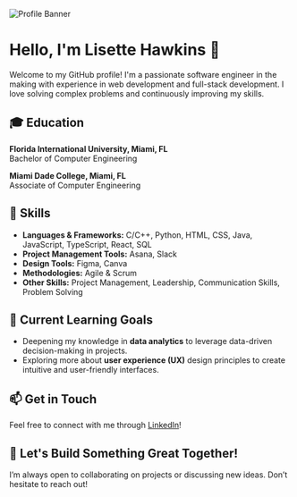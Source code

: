 ![Profile Banner](https://media.licdn.com/dms/image/v2/D4E16AQHp9x8r9w-40w/profile-displaybackgroundimage-shrink_350_1400/profile-displaybackgroundimage-shrink_350_1400/0/1709168494694?e=1735171200&v=beta&t=9qqWdOkFDekoGNxCoBIKkqKZi6SxQxAdKneRXee9LOU) 
# Hello, I'm Lisette Hawkins 👋

Welcome to my GitHub profile! I'm a passionate software engineer in the making with experience in web development and full-stack development. I love solving complex problems and continuously improving my skills.

## 🎓 Education

**Florida International University, Miami, FL**  
Bachelor of Computer Engineering 

**Miami Dade College, Miami, FL**  
Associate of Computer Engineering

## 🚀 Skills

- **Languages & Frameworks:** C/C++, Python, HTML, CSS, Java, JavaScript, TypeScript, React, SQL
- **Project Management Tools:** Asana, Slack
- **Design Tools:** Figma, Canva
- **Methodologies:** Agile & Scrum
- **Other Skills:** Project Management, Leadership, Communication Skills, Problem Solving

## 🌱 Current Learning Goals
- Deepening my knowledge in **data analytics** to leverage data-driven decision-making in projects.
- Exploring more about **user experience (UX)** design principles to create intuitive and user-friendly interfaces.

## 📫 Get in Touch
Feel free to connect with me through [LinkedIn](https://linkedin.com/in/lisettehawkins/)!

## 🎉 Let's Build Something Great Together!
I’m always open to collaborating on projects or discussing new ideas. Don’t hesitate to reach out!

